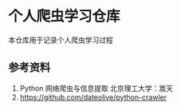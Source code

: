 # 个人爬虫学习仓库

本仓库用于记录个人爬虫学习过程

## 参考资料

1. Python 网络爬虫与信息提取 北京理工大学：嵩天
2. https://github.com/dateolive/python-crawler
